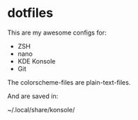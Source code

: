 # dotfiles
 
This are my awesome configs for:

* ZSH
* nano
* KDE Konsole
* Git

The colorscheme-files are plain-text-files.

And are saved in:

~/.local/share/konsole/